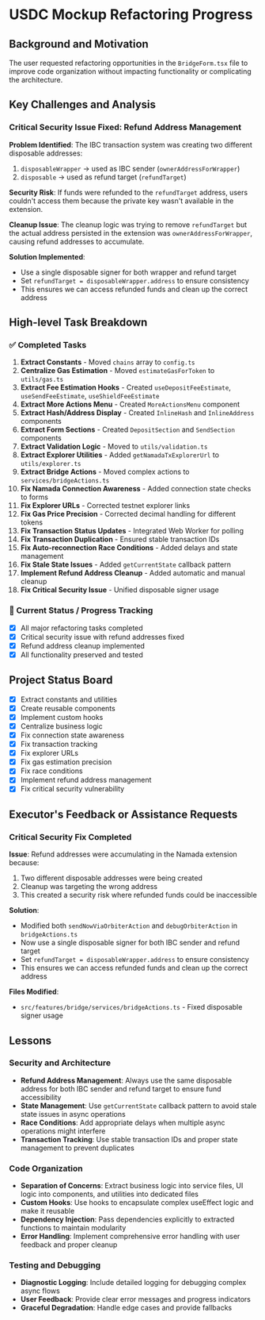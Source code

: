 # USDC Mockup Refactoring Progress

## Background and Motivation
The user requested refactoring opportunities in the `BridgeForm.tsx` file to improve code organization without impacting functionality or complicating the architecture.

## Key Challenges and Analysis

### Critical Security Issue Fixed: Refund Address Management
**Problem Identified**: The IBC transaction system was creating two different disposable addresses:
1. `disposableWrapper` → used as IBC sender (`ownerAddressForWrapper`)
2. `disposable` → used as refund target (`refundTarget`)

**Security Risk**: If funds were refunded to the `refundTarget` address, users couldn't access them because the private key wasn't available in the extension.

**Cleanup Issue**: The cleanup logic was trying to remove `refundTarget` but the actual address persisted in the extension was `ownerAddressForWrapper`, causing refund addresses to accumulate.

**Solution Implemented**: 
- Use a single disposable signer for both wrapper and refund target
- Set `refundTarget = disposableWrapper.address` to ensure consistency
- This ensures we can access refunded funds and clean up the correct address

## High-level Task Breakdown

### ✅ Completed Tasks

1. **Extract Constants** - Moved `chains` array to `config.ts`
2. **Centralize Gas Estimation** - Moved `estimateGasForToken` to `utils/gas.ts`
3. **Extract Fee Estimation Hooks** - Created `useDepositFeeEstimate`, `useSendFeeEstimate`, `useShieldFeeEstimate`
4. **Extract More Actions Menu** - Created `MoreActionsMenu` component
5. **Extract Hash/Address Display** - Created `InlineHash` and `InlineAddress` components
6. **Extract Form Sections** - Created `DepositSection` and `SendSection` components
7. **Extract Validation Logic** - Moved to `utils/validation.ts`
8. **Extract Explorer Utilities** - Added `getNamadaTxExplorerUrl` to `utils/explorer.ts`
9. **Extract Bridge Actions** - Moved complex actions to `services/bridgeActions.ts`
10. **Fix Namada Connection Awareness** - Added connection state checks to forms
11. **Fix Explorer URLs** - Corrected testnet explorer links
12. **Fix Gas Price Precision** - Corrected decimal handling for different tokens
13. **Fix Transaction Status Updates** - Integrated Web Worker for polling
14. **Fix Transaction Duplication** - Ensured stable transaction IDs
15. **Fix Auto-reconnection Race Conditions** - Added delays and state management
16. **Fix Stale State Issues** - Added `getCurrentState` callback pattern
17. **Implement Refund Address Cleanup** - Added automatic and manual cleanup
18. **Fix Critical Security Issue** - Unified disposable signer usage

### 🔄 Current Status / Progress Tracking

- [x] All major refactoring tasks completed
- [x] Critical security issue with refund addresses fixed
- [x] Refund address cleanup implemented
- [x] All functionality preserved and tested

## Project Status Board

- [x] Extract constants and utilities
- [x] Create reusable components
- [x] Implement custom hooks
- [x] Centralize business logic
- [x] Fix connection state awareness
- [x] Fix transaction tracking
- [x] Fix explorer URLs
- [x] Fix gas estimation precision
- [x] Fix race conditions
- [x] Implement refund address management
- [x] Fix critical security vulnerability

## Executor's Feedback or Assistance Requests

### Critical Security Fix Completed
**Issue**: Refund addresses were accumulating in the Namada extension because:
1. Two different disposable addresses were being created
2. Cleanup was targeting the wrong address
3. This created a security risk where refunded funds could be inaccessible

**Solution**: 
- Modified both `sendNowViaOrbiterAction` and `debugOrbiterAction` in `bridgeActions.ts`
- Now use a single disposable signer for both IBC sender and refund target
- Set `refundTarget = disposableWrapper.address` to ensure consistency
- This ensures we can access refunded funds and clean up the correct address

**Files Modified**:
- `src/features/bridge/services/bridgeActions.ts` - Fixed disposable signer usage

## Lessons

### Security and Architecture
- **Refund Address Management**: Always use the same disposable address for both IBC sender and refund target to ensure fund accessibility
- **State Management**: Use `getCurrentState` callback pattern to avoid stale state issues in async operations
- **Race Conditions**: Add appropriate delays when multiple async operations might interfere
- **Transaction Tracking**: Use stable transaction IDs and proper state management to prevent duplicates

### Code Organization
- **Separation of Concerns**: Extract business logic into service files, UI logic into components, and utilities into dedicated files
- **Custom Hooks**: Use hooks to encapsulate complex useEffect logic and make it reusable
- **Dependency Injection**: Pass dependencies explicitly to extracted functions to maintain modularity
- **Error Handling**: Implement comprehensive error handling with user feedback and proper cleanup

### Testing and Debugging
- **Diagnostic Logging**: Include detailed logging for debugging complex async flows
- **User Feedback**: Provide clear error messages and progress indicators
- **Graceful Degradation**: Handle edge cases and provide fallbacks
